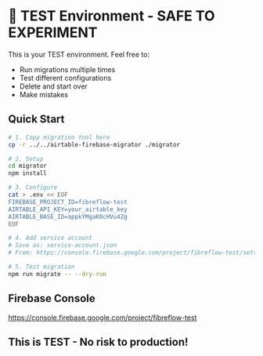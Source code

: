 # 🧪 TEST Environment - SAFE TO EXPERIMENT

This is your TEST environment. Feel free to:
- Run migrations multiple times
- Test different configurations  
- Delete and start over
- Make mistakes

## Quick Start
```bash
# 1. Copy migration tool here
cp -r ../../airtable-firebase-migrator ./migrator

# 2. Setup
cd migrator
npm install

# 3. Configure
cat > .env << EOF
FIREBASE_PROJECT_ID=fibreflow-test
AIRTABLE_API_KEY=your_airtable_key
AIRTABLE_BASE_ID=appkYMgaK0cHVu4Zg
EOF

# 4. Add service account
# Save as: service-account.json
# From: https://console.firebase.google.com/project/fibreflow-test/settings/serviceaccounts/adminsdk

# 5. Test migration
npm run migrate -- --dry-run
```

## Firebase Console
https://console.firebase.google.com/project/fibreflow-test

## This is TEST - No risk to production!